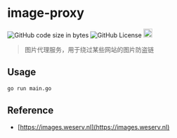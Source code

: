 # image-proxy

![GitHub code size in bytes](https://img.shields.io/github/languages/code-size/liuyuhe666/image-proxy)
![GitHub License](https://img.shields.io/github/license/liuyuhe666/image-proxy)
[<img src="https://api.gitsponsors.com/api/badge/img?id=940933788" height="20">](https://api.gitsponsors.com/api/badge/link?p=jc2x9nIuR42UnJAbYXiD0J6/aFd5BDL2aZWbor3sA0Eo9Ok1e6fnaGBd99BUA/ZpvpgGJZtKZtNAWngW2NgKQox0N5UhRYO9rHrqize6WQ7rqdQpglnG5Sr1cSCRBRbw)

> 图片代理服务，用于绕过某些网站的图片防盗链

## Usage

```bash
go run main.go
```
## Reference

- [https://images.weserv.nl](https://images.weserv.nl)

